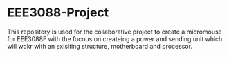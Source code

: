 # EEE3088-Project
This repository is used for the collaborative project to create a micromouse for EEE3088F with the focous on createing a power and sending unit which will wokr with an exisiting structure, motherboard and processor.
